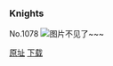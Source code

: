 ### Knights
No.1078
![图片不见了~~~](https://imgs.xkcd.com/comics/knights.png)

[原址](https://xkcd.com//1078) [下载](https://imgs.xkcd.com/comics/knights.png)

